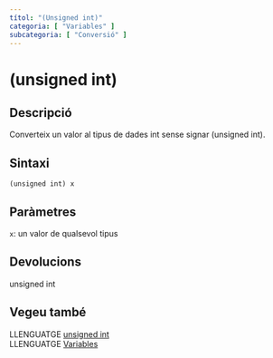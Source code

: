 ```yaml
---
títol: "(Unsigned int)"
categoria: [ "Variables" ]
subcategoria: [ "Conversió" ]
---
```


# (unsigned int)

## Descripció

Converteix un valor al tipus de dades int sense signar (unsigned int).

## Sintaxi

`(unsigned int) x`

## Paràmetres

`x`: un valor de qualsevol tipus

## Devolucions

unsigned int

## Vegeu també

LLENGUATGE [unsigned int](../Tipus-dades/unsigned-int.md)  
LLENGUATGE [Variables](../Variables.md)
